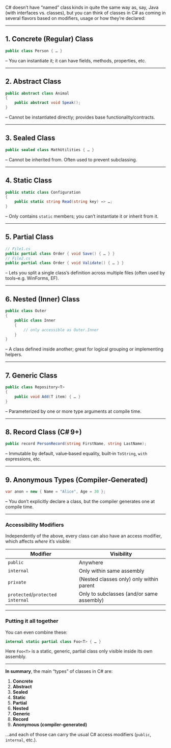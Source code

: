 C# doesn’t have “named” class kinds in quite the same way as, say, Java (with interfaces vs. classes), but you can think of classes in C# as coming in several flavors based on modifiers, usage or how they’re declared:

---

## 1. Concrete (Regular) Class

```csharp
public class Person { … }
```

– You can instantiate it; it can have fields, methods, properties, etc.

---

## 2. Abstract Class

```csharp
public abstract class Animal  
{  
    public abstract void Speak();  
}
```

– Cannot be instantiated directly; provides base functionality/contracts.

---

## 3. Sealed Class

```csharp
public sealed class MathUtilities { … }
```

– Cannot be inherited from. Often used to prevent subclassing.

---

## 4. Static Class

```csharp
public static class Configuration  
{  
    public static string Read(string key) => …;  
}
```

– Only contains `static` members; you can’t instantiate it or inherit from it.

---

## 5. Partial Class

```csharp
// File1.cs
public partial class Order { void Save() { … } }
// File2.cs
public partial class Order { void Validate() { … } }
```

– Lets you split a single class’s definition across multiple files (often used by tools–e.g. WinForms, EF).

---

## 6. Nested (Inner) Class

```csharp
public class Outer  
{  
    public class Inner  
    {  
        // only accessible as Outer.Inner  
    }  
}
```

– A class defined inside another; great for logical grouping or implementing helpers.

---

## 7. Generic Class

```csharp
public class Repository<T>  
{  
    public void Add(T item) { … }  
}
```

– Parameterized by one or more type arguments at compile time.

---

## 8. Record Class (C# 9+)

```csharp
public record PersonRecord(string FirstName, string LastName);
```

– Immutable by default, value‑based equality, built‑in `ToString`, `with` expressions, etc.

---

## 9. Anonymous Types (Compiler‑Generated)

```csharp
var anon = new { Name = "Alice", Age = 30 };
```

– You don’t explicitly declare a class, but the compiler generates one at compile time.

---

### Accessibility Modifiers

Independently of the above, every class can also have an access modifier, which affects *where* it’s visible:

| Modifier                         | Visibility                                |
| -------------------------------- | ----------------------------------------- |
| `public`                         | Anywhere                                  |
| `internal`                       | Only within same assembly                 |
| `private`                        | (Nested classes only) only within parent  |
| `protected`/`protected internal` | Only to subclasses (and/or same assembly) |

---

### Putting it all together

You can even combine these:

```csharp
internal static partial class Foo<T> { … }
```

Here `Foo<T>` is a static, generic, partial class only visible inside its own assembly.

---

**In summary**, the main “types” of classes in C# are:

1. **Concrete**
2. **Abstract**
3. **Sealed**
4. **Static**
5. **Partial**
6. **Nested**
7. **Generic**
8. **Record**
9. **Anonymous (compiler‑generated)**

…and each of those can carry the usual C# access modifiers (`public`, `internal`, etc.).

